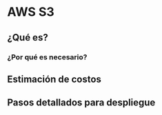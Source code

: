 # AWS S3

## ¿Qué es?

### ¿Por qué es necesario?

## Estimación de costos

## Pasos detallados para despliegue
